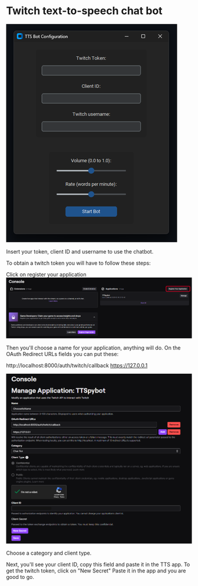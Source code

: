 <h1> Twitch text-to-speech chat bot</h1>

<img alt="app screen" src="https://github.com/lolibflat/Twitch-TTS-Bot/blob/main/tts%20bot.png">

Insert your token, client ID and username to use the chatbot.

To obtain a twitch token you will have to follow these steps:


Click on register your application
<img src="https://github.com/lolibflat/Twitch-TTS-Bot/blob/main/step%201.png">


Then you'll choose a name for your application, anything will do.
On the OAuth Redirect URLs fields you can put these:

http://localhost:8000/auth/twitch/callback
https://127.0.0.1


<img src="https://github.com/lolibflat/Twitch-TTS-Bot/blob/main/step%202.png">


Choose a category and client type.

Next, you'll see your client ID, copy this field and paste it in the TTS app.
To get the twitch token, click on "New Secret"
Paste it in the app and you are good to go.